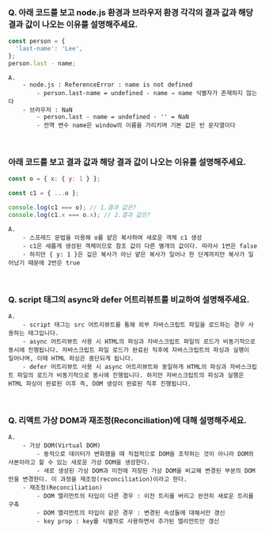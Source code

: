 ### Q. 아래 코드를 보고 node.js 환경과 브라우저 환경 각각의 결과 값과 해당 결과 값이 나오는 이유를 설명해주세요.

```jsx
const person = {
  'last-name': 'Lee',
};
person.last - name;
```

    A.
        - node.js : ReferenceError : name is not defined
            - person.last-name = undefined - name ⇒ name 식별자가 존재하지 않는다
        - 브라우저 : NaN
            - person.last - name = undefined - '' = NaN
            - 전역 변수 name은 window의 이름을 가리키며 기본 값은 빈 문자열이다

</br>

### 아래 코드를 보고 결과 값과 해당 결과 값이 나오는 이유를 설명해주세요.

```jsx
const o = { x: { y: 1 } };

const c1 = { ...o };

console.log(c1 === o); // 1.결과 값은?
console.log(c1.x === o.x); // 2.결과 값은?
```

    A.
        - 스프레드 문법을 이용해 o를 얕은 복사하여 새로운 객체 c1 생성
        - c1은 새롭게 생성된 객체이므로 참조 값이 다른 별개의 값이다. 따라서 1번은 false
        - 하지만 { y: 1 }은 깊은 복사가 아닌 얕은 복사가 일어나 한 단계까지만 복사가 일어났기 때문에 2번은 true

</br>

### Q. script 태그의 async와 defer 어트리뷰트를 비교하여 설명해주세요.

    A.
        - script 태그는 src 어트리뷰트를 통해 외부 자바스크립트 파일을 로드하는 경우 사용하는 태그입니다.
        - async 어트리뷰트 사용 시 HTML의 파싱과 자바스크립트 파일의 로드가 비동기적으로 동시에 진행됩니다. 자바스크립트 파일 로드가 완료된 직후에 자바스크립트의 파싱과 실행이 일어나며, 이때 HTML 파싱은 중단되게 됩니다.
        - defer 어트리뷰트 사용 시 async 어트리뷰트와 동일하게 HTML의 파싱과 자바스크립트 파일의 로드가 비동기적으로 동시에 진행됩니다. 하지만 자바스크립트의 파싱과 실행은 HTML 파싱이 완료된 이후 즉, DOM 생성이 완료된 직후 진행됩니다.

</br>

### Q. 리액트 가상 DOM과 재조정(Reconciliation)에 대해 설명해주세요.

    A.
        - 가상 DOM(Virtual DOM)
            - 동적으로 데이터가 변화했을 때 직접적으로 DOM을 조작하는 것이 아니라 DOM의 사본이라고 할 수 있는 새로운 가상 DOM을 생성한다.
            - 새로 생성된 가상 DOM과 이전에 저장된 가상 DOM을 비교해 변경된 부분의 DOM 만을 변경한다. 이 과정을 재조정(reconciliation)이라고 한다.
        - 재조정(Reconciliation)
            - DOM 엘리먼트의 타입이 다른 경우 : 이전 트리를 버리고 완전히 새로운 트리를 구축
            - DOM 엘리먼트의 타입이 같은 경우 : 변경된 속성들에 대해서만 갱신
            - key prop : key를 식별자로 사용하면서 추가된 엘리먼트만 갱신
